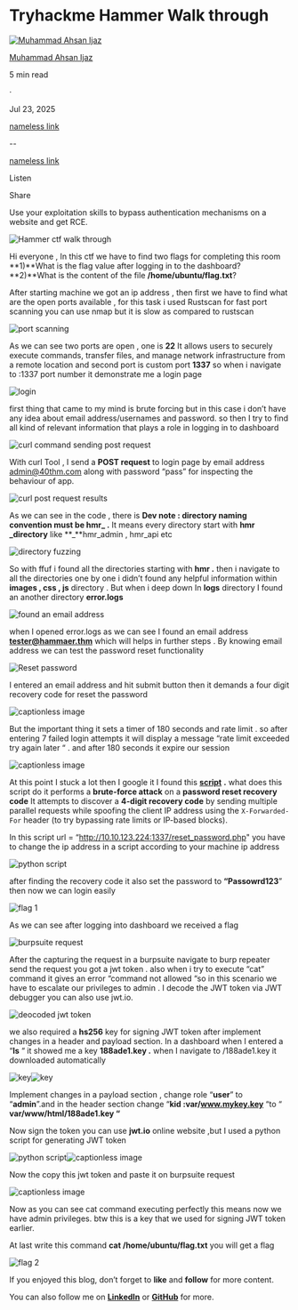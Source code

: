 Tryhackme Hammer Walk through
=============================

[![Muhammad Ahsan Ijaz](https://miro.medium.com/v2/resize:fill:64:64/1*ZPj4HqjlCzh2TsxaXltgLQ.jpeg)](https://medium.com/@ahsanijaz1?source=post_page---byline--765ae11567f6---------------------------------------)

[Muhammad Ahsan Ijaz](https://medium.com/@ahsanijaz1?source=post_page---byline--765ae11567f6---------------------------------------)

5 min read

·

Jul 23, 2025

[nameless link](https://medium.com/m/signin?actionUrl=https%3A%2F%2Fmedium.com%2F_%2Fvote%2Fsystem-weakness%2F765ae11567f6&operation=register&redirect=https%3A%2F%2Fsystemweakness.com%2Ftryhackme-hammer-walk-through-765ae11567f6&user=Muhammad+Ahsan+Ijaz&userId=e8b18099f9da&source=---header_actions--765ae11567f6---------------------clap_footer------------------)

--

[nameless link](https://medium.com/m/signin?actionUrl=https%3A%2F%2Fmedium.com%2F_%2Fbookmark%2Fp%2F765ae11567f6&operation=register&redirect=https%3A%2F%2Fsystemweakness.com%2Ftryhackme-hammer-walk-through-765ae11567f6&source=---header_actions--765ae11567f6---------------------bookmark_footer------------------)

Listen

Share

Use your exploitation skills to bypass authentication mechanisms on a website and get RCE.

![Hammer ctf walk through](https://miro.medium.com/v2/resize:fit:1400/format:webp/1*r3j4i6SC65453qMJjcUB1Q.png)

Hi everyone , In this ctf we have to find two flags for completing this room
**1)**What is the flag value after logging in to the dashboard?
**2)**What is the content of the file **/home/ubuntu/flag.txt**?

After starting machine we got an ip address , then first we have to find what are the open ports available , for this task i used Rustscan for fast port scanning you can use nmap but it is slow as compared to rustscan

![port scanning](https://miro.medium.com/v2/resize:fit:1190/format:webp/1*h1dZkMi_cYFHYsBi_cVcTQ.png)

As we can see two ports are open , one is **22** It allows users to securely execute commands, transfer files, and manage network infrastructure from a remote location and second port is custom port **1337** so when i navigate to <ip address>:1337 port number it demonstrate me a login page

![login](https://miro.medium.com/v2/resize:fit:1400/format:webp/1*Y2M-ZCPIyEIqqamDP1eC2w.png)

first thing that came to my mind is brute forcing but in this case i don’t have any idea about email address/usernames and password. so then I try to find all kind of relevant information that plays a role in logging in to dashboard

![curl command sending post request](https://miro.medium.com/v2/resize:fit:1176/format:webp/1*HlQOIK9mNOV0qv1i6Vndgw.png)

With curl Tool , I send a **POST request** to login page by email address admin@40thm.com along with password “pass” for inspecting the behaviour of app.

![curl post request results](https://miro.medium.com/v2/resize:fit:1400/format:webp/1*d8a29XJnLzhyZo9PuwNPuA.png)

As we can see in the code , there is **Dev note : directory naming convention must be hmr_ .** It means every directory start with **hmr _directory** like **_**hmr_admin , hmr_api etc

![directory fuzzing](https://miro.medium.com/v2/resize:fit:1400/format:webp/1*Pd6OOQdYjz0q8AuOvuyf2A.png)

So with ffuf i found all the directories starting with **hmr .** then i navigate to all the directories one by one i didn’t found any helpful information within **images , css , js** directory . But when i deep down In **logs** directory I found an another directory **error.logs**

![found an email address](https://miro.medium.com/v2/resize:fit:1400/format:webp/1*36-hlF73-So6tLag9AvfMw.png)

when I opened error.logs as we can see I found an email address **tester@hammaer.thm** which will helps in further steps . By knowing email address we can test the password reset functionality

![Reset password](https://miro.medium.com/v2/resize:fit:1400/format:webp/1*6Kz92DufhGr0k7XXDF6fJQ.png)

I entered an email address and hit submit button then it demands a four digit recovery code for reset the password

![captionless image](https://miro.medium.com/v2/resize:fit:1400/format:webp/1*g8hDvP5464te0kGUWZrHOw.png)

But the important thing it sets a timer of 180 seconds and rate limit . so after entering 7 failed login attempts it will display a message “rate limit exceeded try again later “ . and after 180 seconds it expire our session

![captionless image](https://miro.medium.com/v2/resize:fit:1400/format:webp/1*CZ6Rj7vcPNOPAfIwLZqZ2w.png)

At this point I stuck a lot then I google it I found this [**script**](https://www.youtube.com/redirect?event=video_description&redir_token=QUFFLUhqbkhRUHhNTk5BWjRSU1Z4cnhpQzQ1dHNNQnJuUXxBQ3Jtc0trWEY0TkJydGZ3M3piZl9za3ZWR1ljdHMza1VyeE9fdFM3ZzdTbGdJTE9UQ0FtUWt1bzF0djVNZGFZMTBQU3ozN0xiQ3lhelA1LVVGNF9KbXlfdFhjZkV5dXRzSFRWLWhaRzlqYW9idndDR0Y4TmREdw&q=https%3A%2F%2Fgithub.com%2FMatSec21%2FHammerTHM%2Fblob%2Fabc121ccb61f832ebe33becf4063189d9482dd75%2Fbruteforcecodes.py&v=Y8-ahp7mnLI) **.** what does this script do it performs a **brute-force attack** on a **password reset recovery code**
It attempts to discover a **4-digit recovery code** by sending multiple parallel requests while spoofing the client IP address using the `X-Forwarded-For` header (to try bypassing rate limits or IP-based blocks).

In this script url = “http://10.10.123.224:1337/reset_password.php" you have to change the ip address in a script according to your machine ip address

![python script](https://miro.medium.com/v2/resize:fit:760/format:webp/1*jJZR-C4AyweNJpQlP7K2vg.png)

after finding the recovery code it also set the password to **“Passowrd123**” then now we can login easily

![flag 1](https://miro.medium.com/v2/resize:fit:1400/format:webp/1*XPDFm9CVXz9_HkMfGLH35Q.png)

As we can see after logging into dashboard we received a flag

![burpsuite request](https://miro.medium.com/v2/resize:fit:1400/format:webp/1*lLDfyAA0g_tBM-foIzzq5g.png)

After the capturing the request in a burpsuite navigate to burp repeater send the request you got a jwt token . also when i try to execute “cat” command it gives an error “command not allowed “so in this scenario we have to escalate our privileges to admin . I decode the JWT token via JWT debugger you can also use jwt.io.

![deocoded jwt token](https://miro.medium.com/v2/resize:fit:1400/format:webp/1*7R_FQkOV6uvb1mBpRVjleg.png)

we also required a **hs256** key for signing JWT token after implement changes in a header and payload section. In a dashboard when I entered a “**ls** “ it showed me a key **188ade1.key .** when I navigate to /188ade1.key it downloaded automatically

![key](https://miro.medium.com/v2/resize:fit:1400/format:webp/1*xQzOPjTj9GKTzitnjekiXg.png)![key](https://miro.medium.com/v2/resize:fit:1400/format:webp/1*hWqCLUQSkrSqci11yemZAg.png)

Implement changes in a payload section , change role “**user**” to “**admin**”.and in the header section change “**kid :var/www.mykey.key** “to “ **var/www/html/188ade1.key “**

Now sign the token you can use **jwt.io** online website ,but I used a python script for generating JWT token

![python script](https://miro.medium.com/v2/resize:fit:1400/format:webp/1*jvf1r9oaRFM5TnBWe-mnUQ.png)![captionless image](https://miro.medium.com/v2/resize:fit:1400/format:webp/1*D8kr0F2wamIfvfg4QY3ZUQ.png)

Now the copy this jwt token and paste it on burpsuite request

![captionless image](https://miro.medium.com/v2/resize:fit:1400/format:webp/1*r3F0m04d2GeaDsQC0_dyXQ.png)

Now as you can see cat command executing perfectly this means now we have admin privileges. btw this is a key that we used for signing JWT token earlier.

At last write this command **cat /home/ubuntu/flag.txt** you will get a flag

![flag 2](https://miro.medium.com/v2/resize:fit:1400/format:webp/1*6G6UAyJuyHZN_3XWQia2pQ.png)

If you enjoyed this blog, don’t forget to **like** and **follow** for more content.

You can also follow me on [**LinkedIn**](https://www.linkedin.com/in/muhammad-ahsanijaz/) or [**GitHub**](https://github.com/AhsanIjaz17) for more.